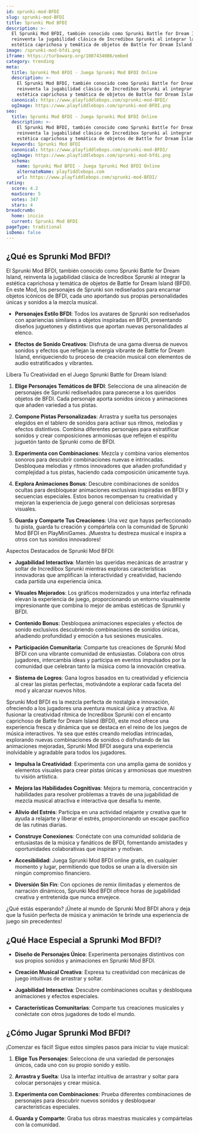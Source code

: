 ```yaml
---
id: sprunki-mod-BFDI
slug: sprunki-mod-BFDI
title: Sprunki Mod BFDI
description: >-
  El Sprunki Mod BFDI, también conocido como Sprunki Battle for Dream Island,
  reinventa la jugabilidad clásica de Incredibox Sprunki al integrar la
  estética caprichosa y temática de objetos de Battle for Dream Island (BFDI).
image: /sprunki-mod-bfdi.png
iframe: https://turbowarp.org/1087434086/embed
category: trending
meta:
  title: Sprunki Mod BFDI - Juega Sprunki Mod BFDI Online
  description: >-
    El Sprunki Mod BFDI, también conocido como Sprunki Battle for Dream Island,
    reinventa la jugabilidad clásica de Incredibox Sprunki al integrar la
    estética caprichosa y temática de objetos de Battle for Dream Island (BFDI).
  canonical: https://www.playfiddlebops.com/sprunki-mod-BFDI/
  ogImage: https://www.playfiddlebops.com/sprunki-mod-BFDI.png
seo:
  title: Sprunki Mod BFDI - Juega Sprunki Mod BFDI Online
  description: >-
    El Sprunki Mod BFDI, también conocido como Sprunki Battle for Dream Island,
    reinventa la jugabilidad clásica de Incredibox Sprunki al integrar la
    estética caprichosa y temática de objetos de Battle for Dream Island (BFDI).
  keywords: Sprunki Mod BFDI
  canonical: https://www.playfiddlebops.com/sprunki-mod-BFDI/
  ogImage: https://www.playfiddlebops.com/sprunki-mod-bfdi.png
  schema:
    name: Sprunki Mod BFDI - Juega Sprunki Mod BFDI Online
    alternateName: playfiddlebops.com
    url: https://www.playfiddlebops.com/sprunki-mod-BFDI/
rating:
  score: 4.2
  maxScore: 5
  votes: 347
  stars: 4
breadcrumb:
  home: inicio
  current: Sprunki Mod BFDI
pageType: traditional
isDemo: false
---
```


## ¿Qué es Sprunki Mod BFDI?

El Sprunki Mod BFDI, también conocido como Sprunki Battle for Dream Island, reinventa la jugabilidad clásica de Incredibox Sprunki al integrar la estética caprichosa y temática de objetos de Battle for Dream Island (BFDI). En este Mod, los personajes de Sprunki son rediseñados para encarnar objetos icónicos de BFDI, cada uno aportando sus propias personalidades únicas y sonidos a la mezcla musical.

- **Personajes Estilo BFDI**: Todos los avatares de Sprunki son rediseñados con apariencias similares a objetos inspiradas en BFDI, presentando diseños juguetones y distintivos que aportan nuevas personalidades al elenco.

- **Efectos de Sonido Creativos**: Disfruta de una gama diversa de nuevos sonidos y efectos que reflejan la energía vibrante de Battle for Dream Island, enriqueciendo tu proceso de creación musical con elementos de audio estratificados y vibrantes.

Libera Tu Creatividad en el Juego Sprunki Battle for Dream Island:

1. **Elige Personajes Temáticos de BFDI**: Selecciona de una alineación de personajes de Sprunki rediseñados para parecerse a los queridos objetos de BFDI. Cada personaje aporta sonidos únicos y animaciones que añaden variedad a tus pistas.

1. **Compone Pistas Personalizadas**: Arrastra y suelta tus personajes elegidos en el tablero de sonidos para activar sus ritmos, melodías y efectos distintivos. Combina diferentes personajes para estratificar sonidos y crear composiciones armoniosas que reflejen el espíritu juguetón tanto de Sprunki como de BFDI.

1. **Experimenta con Combinaciones**: Mezcla y combina varios elementos sonoros para descubrir combinaciones nuevas e intrincadas. Desbloquea melodías y ritmos innovadores que añaden profundidad y complejidad a tus pistas, haciendo cada composición únicamente tuya.

1. **Explora Animaciones Bonus**: Descubre combinaciones de sonidos ocultas para desbloquear animaciones exclusivas inspiradas en BFDI y secuencias especiales. Estos bonos recompensan tu creatividad y mejoran la experiencia de juego general con deliciosas sorpresas visuales.

1. **Guarda y Comparte Tus Creaciones**: Una vez que hayas perfeccionado tu pista, guarda tu creación y compártela con la comunidad de Sprunki Mod BFDI en PlayMiniGames. ¡Muestra tu destreza musical e inspira a otros con tus sonidos innovadores!

Aspectos Destacados de Sprunki Mod BFDI:

- **Jugabilidad Interactiva**: Mantén las queridas mecánicas de arrastrar y soltar de Incredibox Sprunki mientras exploras características innovadoras que amplifican la interactividad y creatividad, haciendo cada partida una experiencia única.

- **Visuales Mejorados**: Los gráficos modernizados y una interfaz refinada elevan la experiencia de juego, proporcionando un entorno visualmente impresionante que combina lo mejor de ambas estéticas de Sprunki y BFDI.

- **Contenido Bonus**: Desbloquea animaciones especiales y efectos de sonido exclusivos descubriendo combinaciones de sonidos únicas, añadiendo profundidad y emoción a tus sesiones musicales.

- **Participación Comunitaria**: Comparte tus creaciones de Sprunki Mod BFDI con una vibrante comunidad de entusiastas. Colabora con otros jugadores, intercambia ideas y participa en eventos impulsados por la comunidad que celebran tanto la música como la innovación creativa.

- **Sistema de Logros**: Gana logros basados en tu creatividad y eficiencia al crear las pistas perfectas, motivándote a explorar cada faceta del mod y alcanzar nuevos hitos.

Sprunki Mod BFDI es la mezcla perfecta de nostalgia e innovación, ofreciendo a los jugadores una aventura musical única y atractiva. Al fusionar la creatividad rítmica de Incredibox Sprunki con el encanto caprichoso de Battle for Dream Island (BFDI), este mod ofrece una experiencia fresca y dinámica que se destaca en el reino de los juegos de música interactivos. Ya sea que estés creando melodías intrincadas, explorando nuevas combinaciones de sonidos o disfrutando de las animaciones mejoradas, Sprunki Mod BFDI asegura una experiencia inolvidable y agradable para todos los jugadores.

- **Impulsa la Creatividad**: Experimenta con una amplia gama de sonidos y elementos visuales para crear pistas únicas y armoniosas que muestren tu visión artística.

- **Mejora las Habilidades Cognitivas**: Mejora tu memoria, concentración y habilidades para resolver problemas a través de una jugabilidad de mezcla musical atractiva e interactiva que desafía tu mente.

- **Alivio del Estrés**: Participa en una actividad relajante y creativa que te ayuda a relajarte y liberar el estrés, proporcionando un escape pacífico de las rutinas diarias.

- **Construye Conexiones**: Conéctate con una comunidad solidaria de entusiastas de la música y fanáticos de BFDI, fomentando amistades y oportunidades colaborativas que inspiran y motivan.

- **Accesibilidad**: Juega Sprunki Mod BFDI online gratis, en cualquier momento y lugar, permitiendo que todos se unan a la diversión sin ningún compromiso financiero.

- **Diversión Sin Fin**: Con opciones de remix ilimitadas y elementos de narración dinámicos, Sprunki Mod BFDI ofrece horas de jugabilidad creativa y entretenida que nunca envejece.

¿Qué estás esperando? ¡Únete al mundo de Sprunki Mod BFDI ahora y deja que la fusión perfecta de música y animación te brinde una experiencia de juego sin precedentes!

## ¿Qué Hace Especial a Sprunki Mod BFDI?

- **Diseño de Personajes Único**: Experimenta personajes distintivos con sus propios sonidos y animaciones en Sprunki Mod BFDI.

- **Creación Musical Creativa**: Expresa tu creatividad con mecánicas de juego intuitivas de arrastrar y soltar.

- **Jugabilidad Interactiva**: Descubre combinaciones ocultas y desbloquea animaciones y efectos especiales.

- **Características Comunitarias**: Comparte tus creaciones musicales y conéctate con otros jugadores de todo el mundo.

## ¿Cómo Jugar Sprunki Mod BFDI?

¡Comenzar es fácil! Sigue estos simples pasos para iniciar tu viaje musical:

1. **Elige Tus Personajes**: Selecciona de una variedad de personajes únicos, cada uno con su propio sonido y estilo.

1. **Arrastra y Suelta**: Usa la interfaz intuitiva de arrastrar y soltar para colocar personajes y crear música.

1. **Experimenta con Combinaciones**: Prueba diferentes combinaciones de personajes para descubrir nuevos sonidos y desbloquear características especiales.

1. **Guarda y Comparte**: Graba tus obras maestras musicales y compártelas con la comunidad.